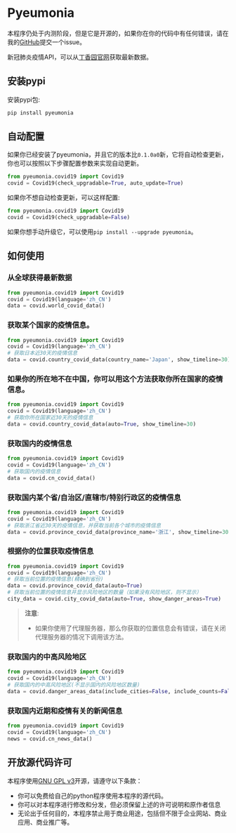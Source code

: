# Pyeumonia

本程序仍处于内测阶段，但是它是开源的，如果你在你的代码中有任何错误，请在我的[GitHub](https://github.com/senge-studio/pyeumonia/issues)提交一个issue。

新冠肺炎疫情API，可以从[丁香园官网](https://ncov.dxy.cn/ncovh5/view/pneumonia)获取最新数据。

## 安装pypi

安装pypi包:

```bash
pip install pyeumonia
```

## 自动配置

如果你已经安装了pyeumonia，并且它的版本比`0.1.0a0`新，它将自动检查更新，你也可以按照以下步骤配置参数来实现自动更新。

```python
from pyeumonia.covid19 import Covid19
covid = Covid19(check_upgradable=True, auto_update=True)
```

如果你不想自动检查更新，可以这样配置:

```python
from pyeumonia.covid19 import Covid19
covid = Covid19(check_upgradable=False)
```

如果你想手动升级它，可以使用`pip install --upgrade pyeumonia`。

## 如何使用

### 从全球获得最新数据

```python
from pyeumonia.covid19 import Covid19
covid = Covid19(language='zh_CN')
data = covid.world_covid_data()
```

### 获取某个国家的疫情信息。

```python
from pyeumonia.covid19 import Covid19
covid = Covid19(language='zh_CN')
# 获取日本近30天的疫情信息
data = covid.country_covid_data(country_name='Japan', show_timeline=30)
```

### 如果你的所在地不在中国，你可以用这个方法获取你所在国家的疫情信息。
```python
from pyeumonia.covid19 import Covid19
covid = Covid19(language='zh_CN')
# 获取你所在国家近30天的疫情信息
data = covid.country_covid_data(auto=True, show_timeline=30)
```

### 获取国内的疫情信息

```python
from pyeumonia.covid19 import Covid19
covid = Covid19(language='zh_CN')
# 获取国内的疫情信息
data = covid.cn_covid_data()
```

### 获取国内某个省/自治区/直辖市/特别行政区的疫情信息

```python
from pyeumonia.covid19 import Covid19
covid = Covid19(language='zh_CN')
# 获取浙江省近30天的疫情信息，并获取当前各个城市的疫情信息
data = covid.province_covid_data(province_name='浙江', show_timeline=30, include_cities=True)
```

### 根据你的位置获取疫情信息
```python
from pyeumonia.covid19 import Covid19
covid = Covid19(language='zh_CN')
# 获取当前位置的疫情信息(精确到省份)
data = covid.province_covid_data(auto=True)
# 获取当前位置的疫情信息并显示风险地区的数量（如果没有风险地区，则不显示）
city_data = covid.city_covid_data(auto=True, show_danger_areas=True)
```

> **注意**:
>- 如果你使用了代理服务器，那么你获取的位置信息会有错误，请在关闭代理服务器的情况下调用该方法。

### 获取国内的中高风险地区

```python
from pyeumonia.covid19 import Covid19
covid = Covid19(language='zh_CN')
# 获取国内的中高风险地区(不显示国内的风险地区数量)
data = covid.danger_areas_data(include_cities=False, include_counts=False, include_danger_areas=True)
```

### 获取国内近期和疫情有关的新闻信息
```python
from pyeumonia.covid19 import Covid19
covid = Covid19(language='zh_CN')
news = covid.cn_news_data()
```

## 开放源代码许可

本程序使用[GNU GPL v3](https://jxself.org/translations/gpl-3.zh.shtml)开源，请遵守以下条款：

- 你可以免费给自己的python程序使用本程序的源代码。
- 你可以对本程序进行修改和分发，但必须保留上述的许可说明和原作者信息
- 无论出于任何目的，本程序禁止用于商业用途，包括但不限于企业网站、商业应用、商业推广等。
